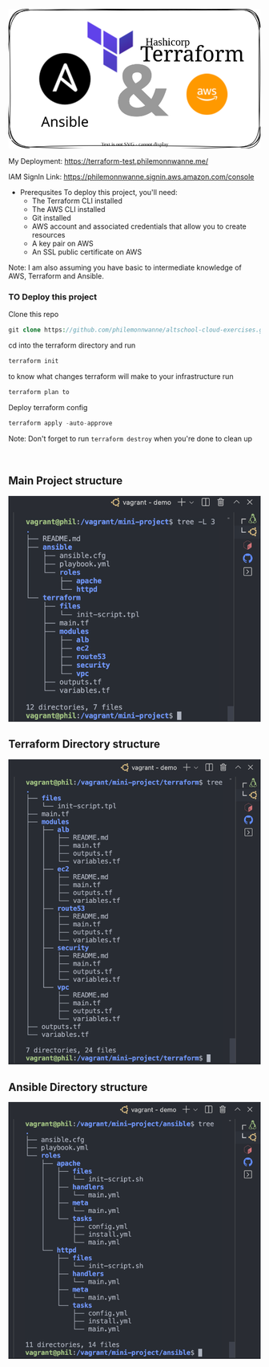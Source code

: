 ![integration](./images/terra-ans-aws-transparent.svg)


My Deployment: https://terraform-test.philemonnwanne.me/

IAM SignIn Link: https://philemonnwanne.signin.aws.amazon.com/console



* Prerequsites
To deploy this project, you'll need:
  * The Terraform CLI installed
  * The AWS CLI installed
  * Git installed
  * AWS account and associated credentials that allow you to create resources
  * A key pair on AWS
  * An SSL public certificate on AWS

 Note: I am also assuming you have basic to intermediate knowledge of AWS, Terraform and Ansible.


### TO Deploy this project 


Clone this repo

```php
git clone https://github.com/philemonnwanne/altschool-cloud-exercises.git
```


cd into the terraform directory and run 

```php
terraform init
```

 to know what changes terraform will make to your infrastructure run
```php
terraform plan to
```

Deploy terraform config

```php
terraform apply -auto-approve
```

Note: Don't forget to run `terraform destroy` when you're done to clean up
</br>
</br>
</br>

## Main Project structure

![project structure](./images/mini_project_dir_structure.png)

## Terraform Directory structure

![project structure](./images/terraform_dir_structure.png)

## Ansible Directory structure

![project structure](./images/ansible_dir_structure.png)